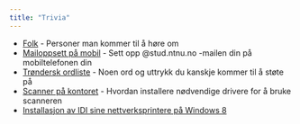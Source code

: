 ```yaml
---
title: "Trivia"
---
```


- [Folk](/wiki/online/info/trivia/folk/) - Personer man kommer til å høre om
- [Mailoppsett på mobil](/wiki/online/info/trivia/mailoppsett-pa-mobil/) - Sett opp @stud.ntnu.no -mailen din på mobiltelefonen din
- [Trøndersk ordliste](/wiki/online/info/trivia/trondersk-ordliste/) - Noen ord og uttrykk du kanskje kommer til å støte på
- [Scanner på kontoret](/wiki/online/info/trivia/scanner-pa-kontoret/) - Hvordan installere nødvendige drivere for å bruke scanneren
- [Installasjon av IDI sine nettverksprintere på Windows 8](/wiki/online/info/trivia/nettverksprintere-win8/)